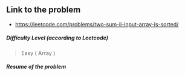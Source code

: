 ## Link to the problem
 
 - https://leetcode.com/problems/two-sum-ii-input-array-is-sorted/
 
##### Difficulty Level (according to Leetcode)
 
 > Easy ( Array )
 
##### Resume of the problem
